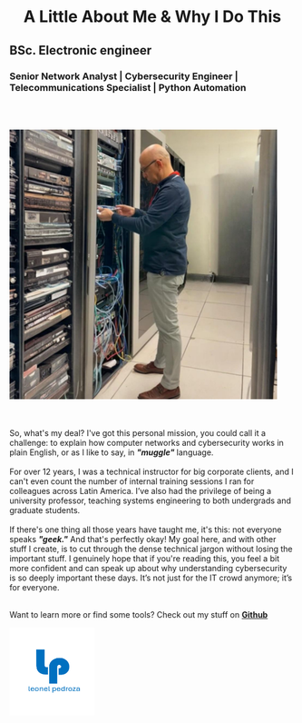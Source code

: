 <h1 align="center">A Little About Me & Why I Do This</h1>

<h2 align="leftr">
BSc. Electronic engineer </h2>
<h3 align="leftr">
Senior Network Analyst | Cybersecurity Engineer |<br>
Telecommunications Specialist | Python Automation
</h3>
<br></br>
<p align="left"> 
<img src="graficas/selfie.png" alt="Graph" width="472" height="475" alt="leonelpedroza" ></img> 
</p>
<br></br>
So, what's my deal? I've got this personal mission, you could call it a challenge: to explain how computer networks and cybersecurity works in plain English, or as I like to say, in <b><i>"muggle"</i></b> language. 
<br>
<br>
For over 12 years, I was a technical instructor for big corporate clients, and I can't even count the number of internal training sessions I ran for colleagues across Latin America. I’ve also had the privilege of being a university professor, teaching systems engineering to both undergrads and graduate students.
<br>
<br>
If there's one thing all those years have taught me, it's this: not everyone speaks <b><i>"geek."</i></b> And that's perfectly okay! My goal here, and with other stuff I create, is to cut through the dense technical jargon without losing the important stuff. I genuinely hope that if you're reading this, you feel a bit more confident and can speak up about why understanding cybersecurity is so deeply important these days. It’s not just for the IT crowd anymore; it’s for everyone.
<br>
<br>

Want to learn more or find some tools? Check out my stuff on <b> [Github](https://github.com/leonelpedroza) </b>
<p align="left"> 
<img src="graficas/logo-blue.png" alt="Graph" width="150" height="155" alt="leonelpedroza" ></img> 
</p>
